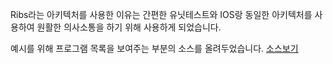 Ribs라는 아키텍처를 사용한 이유는 간편한 유닛테스트와 IOS랑 동일한 아키텍처를 사용하여 원활한 의사소통을 하기 위해 사용하게 되었습니다.

예시를 위해 프로그램 목록을 보여주는 부분의 소스를 올려두었습니다. [소스보기]()
